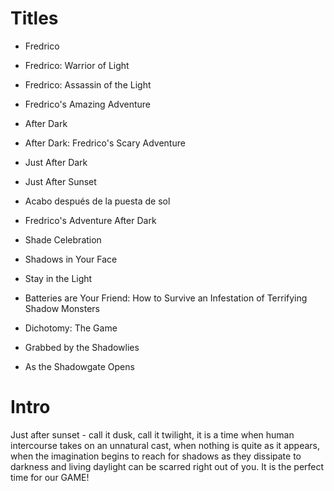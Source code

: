 # Titles #

  * Fredrico

  * Fredrico: Warrior of Light

  * Fredrico: Assassin of the Light

  * Fredrico's Amazing Adventure

  * After Dark

  * After Dark: Fredrico's Scary Adventure

  * Just After Dark

  * Just After Sunset

  * Acabo después de la puesta de sol

  * Fredrico's Adventure After Dark

  * Shade Celebration

  * Shadows in Your Face

  * Stay in the Light

  * Batteries are Your Friend: How to Survive an Infestation of Terrifying Shadow Monsters

  * Dichotomy: The Game

  * Grabbed by the Shadowlies

  * As the Shadowgate Opens

# Intro #
Just after sunset - call it dusk, call it twilight, it is a time when human intercourse takes on an unnatural cast, when nothing is quite as it appears, when the imagination begins to reach for shadows as they dissipate to darkness and living daylight can be scarred right out of you. It is the perfect time for our GAME!
